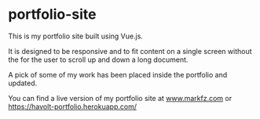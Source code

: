 # portfolio-site

This is my portfolio site built using Vue.js.

It is designed to be responsive and to fit content on a single screen without the for the user to scroll up and down a long document.

A pick of some of my work has been placed inside the portfolio and updated.

You can find a live version of my portfolio site at www.markfz.com or https://havolt-portfolio.herokuapp.com/
